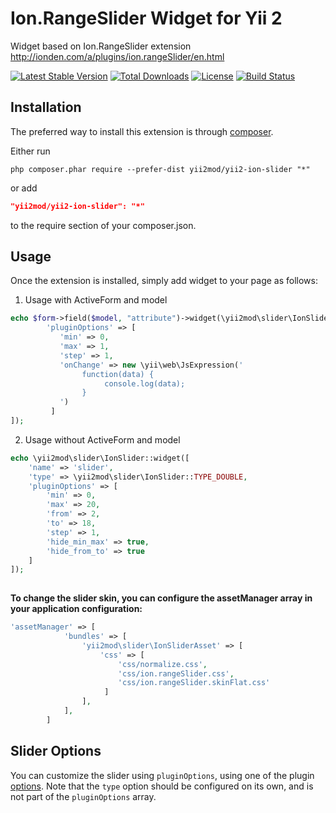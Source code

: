 Ion.RangeSlider Widget for Yii 2
=========
Widget based on Ion.RangeSlider extension http://ionden.com/a/plugins/ion.rangeSlider/en.html

[![Latest Stable Version](https://poser.pugx.org/yii2mod/yii2-ion-slider/v/stable)](https://packagist.org/packages/yii2mod/yii2-ion-slider) 
[![Total Downloads](https://poser.pugx.org/yii2mod/yii2-ion-slider/downloads)](https://packagist.org/packages/yii2mod/yii2-ion-slider) 
[![License](https://poser.pugx.org/yii2mod/yii2-ion-slider/license)](https://packagist.org/packages/yii2mod/yii2-ion-slider)
[![Build Status](https://travis-ci.org/yii2mod/yii2-ion-slider.svg?branch=master)](https://travis-ci.org/yii2mod/yii2-ion-slider)

Installation 
------------

The preferred way to install this extension is through [composer](http://getcomposer.org/download/).

Either run

```
php composer.phar require --prefer-dist yii2mod/yii2-ion-slider "*"
```

or add

```json
"yii2mod/yii2-ion-slider": "*"
```

to the require section of your composer.json.

Usage
------------
Once the extension is installed, simply add widget to your page as follows:

1) Usage with ActiveForm and model
```php
echo $form->field($model, "attribute")->widget(\yii2mod\slider\IonSlider::className(), [
        'pluginOptions' => [
           'min' => 0,
           'max' => 1,
           'step' => 1,
           'onChange' => new \yii\web\JsExpression('
                function(data) {
                     console.log(data);
                }
           ')
         ]
]); 
```
2) Usage without ActiveForm and model
```php
echo \yii2mod\slider\IonSlider::widget([
    'name' => 'slider',
    'type' => \yii2mod\slider\IonSlider::TYPE_DOUBLE,
    'pluginOptions' => [
        'min' => 0,
        'max' => 20,
        'from' => 2,
        'to' => 18,
        'step' => 1,
        'hide_min_max' => true,
        'hide_from_to' => true
    ]
]);
                                
```
**To change the slider skin, you can configure the assetManager array in your application configuration:** 
```php
'assetManager' => [
            'bundles' => [
                'yii2mod\slider\IonSliderAsset' => [
                    'css' => [
                        'css/normalize.css',
                        'css/ion.rangeSlider.css',
                        'css/ion.rangeSlider.skinFlat.css'
                     ]
                ],
            ],
        ]
```

Slider Options 
----------------
You can customize the slider using `pluginOptions`, using one of the plugin [options](http://ionden.com/a/plugins/ion.rangeSlider/en.html).
Note that the `type` option should be configured on its own, and is not part of the `pluginOptions` array.
